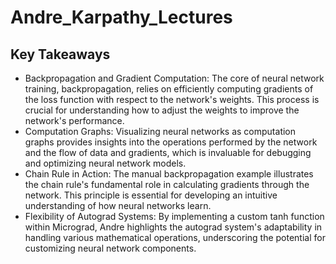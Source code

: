 # Andre_Karpathy_Lectures


## Key Takeaways
- Backpropagation and Gradient Computation: The core of neural network training, backpropagation, relies on efficiently computing gradients of the loss function with respect to the network's weights. This process is crucial for understanding how to adjust the weights to improve the network's performance.
- Computation Graphs: Visualizing neural networks as computation graphs provides insights into the operations performed by the network and the flow of data and gradients, which is invaluable for debugging and optimizing neural network models.
- Chain Rule in Action: The manual backpropagation example illustrates the chain rule's fundamental role in calculating gradients through the network. This principle is essential for developing an intuitive understanding of how neural networks learn.
- Flexibility of Autograd Systems: By implementing a custom tanh function within Micrograd, Andre highlights the autograd system's adaptability in handling various mathematical operations, underscoring the potential for customizing neural network components.
